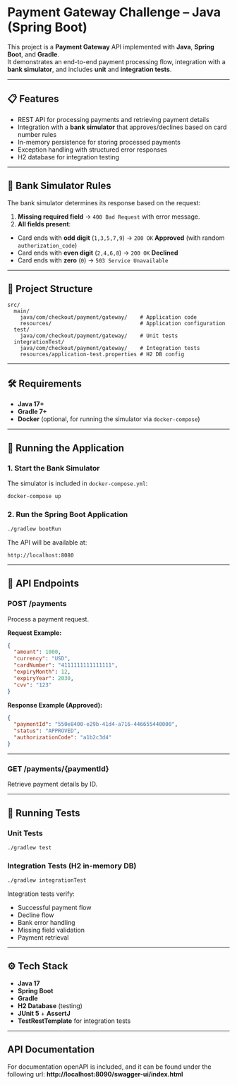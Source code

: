 # Payment Gateway Challenge – Java (Spring Boot)

This project is a **Payment Gateway** API implemented with **Java**, **Spring Boot**, and **Gradle**.  
It demonstrates an end-to-end payment processing flow, integration with a **bank simulator**, and includes **unit** and **integration tests**.

---

## 📋 Features
- REST API for processing payments and retrieving payment details
- Integration with a **bank simulator** that approves/declines based on card number rules
- In-memory persistence for storing processed payments
- Exception handling with structured error responses
- H2 database for integration testing

---

## 🏦 Bank Simulator Rules
The bank simulator determines its response based on the request:

1. **Missing required field** → `400 Bad Request` with error message.
2. **All fields present**:
  - Card ends with **odd digit** (`1,3,5,7,9`) → `200 OK` **Approved** (with random `authorization_code`)
  - Card ends with **even digit** (`2,4,6,8`) → `200 OK` **Declined**
  - Card ends with **zero** (`0`) → `503 Service Unavailable`

---

## 📂 Project Structure
```
src/
  main/
    java/com/checkout/payment/gateway/    # Application code
    resources/                            # Application configuration
  test/
    java/com/checkout/payment/gateway/    # Unit tests
  integrationTest/
    java/com/checkout/payment/gateway/    # Integration tests
    resources/application-test.properties # H2 DB config
```

---

## 🛠 Requirements
- **Java 17+**
- **Gradle 7+**
- **Docker** (optional, for running the simulator via `docker-compose`)

---

## 🚀 Running the Application

### 1. Start the Bank Simulator
The simulator is included in `docker-compose.yml`:

```bash
docker-compose up
```

### 2. Run the Spring Boot Application
```bash
./gradlew bootRun
```
The API will be available at:
```
http://localhost:8080
```

---

## 📡 API Endpoints

### **POST /payments**
Process a payment request.

**Request Example:**
```json
{
  "amount": 1000,
  "currency": "USD",
  "cardNumber": "4111111111111111",
  "expiryMonth": 12,
  "expiryYear": 2030,
  "cvv": "123"
}
```

**Response Example (Approved):**
```json
{
  "paymentId": "550e8400-e29b-41d4-a716-446655440000",
  "status": "APPROVED",
  "authorizationCode": "a1b2c3d4"
}
```

---

### **GET /payments/{paymentId}**
Retrieve payment details by ID.

---

## 🧪 Running Tests

### **Unit Tests**
```bash
./gradlew test
```

### **Integration Tests** (H2 in-memory DB)
```bash
./gradlew integrationTest
```
Integration tests verify:
- Successful payment flow
- Decline flow
- Bank error handling
- Missing field validation
- Payment retrieval

---

## ⚙️ Tech Stack
- **Java 17**
- **Spring Boot**
- **Gradle**
- **H2 Database** (testing)
- **JUnit 5** + **AssertJ**
- **TestRestTemplate** for integration tests

---

## API Documentation
For documentation openAPI is included, and it can be found under the following url: **http://localhost:8090/swagger-ui/index.html**
